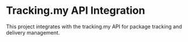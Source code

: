 # Tracking.my API Integration

This project integrates with the tracking.my API for package tracking and delivery management.